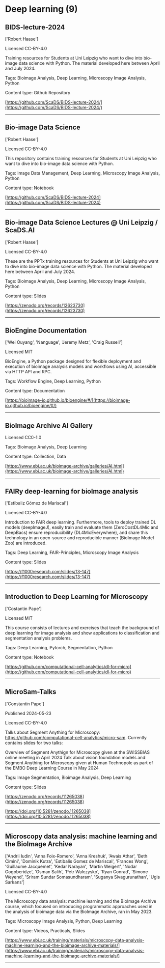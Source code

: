 # Deep learning (9)
## BIDS-lecture-2024

['Robert Haase']

Licensed CC-BY-4.0



Training resources for Students at Uni Leipzig who want to dive into bio-image data science with Python. The material developed here between April and July 2024.

Tags: Bioimage Analysis, Deep Learning, Microscopy Image Analysis, Python

Content type: Github Repository

[https://github.com/ScaDS/BIDS-lecture-2024/](https://github.com/ScaDS/BIDS-lecture-2024/)


---

## Bio-image Data Science

['Robert Haase']

Licensed CC-BY-4.0



This repository contains training resources for Students at Uni Leipzig who want to dive into bio-image data science with Python.

Tags: Image Data Management, Deep Learning, Microscopy Image Analysis, Python

Content type: Notebook

[https://github.com/ScaDS/BIDS-lecture-2024](https://github.com/ScaDS/BIDS-lecture-2024)


---

## Bio-image Data Science Lectures @ Uni Leipzig / ScaDS.AI

['Robert Haase']

Licensed CC-BY-4.0



These are the PPTx training resources for Students at Uni Leipzig who want to dive into bio-image data science with Python. The material developed here between April and July 2024.

Tags: Bioimage Analysis, Deep Learning, Microscopy Image Analysis, Python

Content type: Slides

[https://zenodo.org/records/12623730](https://zenodo.org/records/12623730)


---

## BioEngine Documentation

['Wei Ouyang', 'Nanguage', 'Jeremy Metz', 'Craig Russell']

Licensed MIT



BioEngine, a Python package designed for flexible deployment and execution of bioimage analysis models and workflows using AI, accessible via HTTP API and RPC.

Tags: Workflow Engine, Deep Learning, Python

Content type: Documentation

[https://bioimage-io.github.io/bioengine/#/](https://bioimage-io.github.io/bioengine/#/)


---

## BioImage Archive AI Gallery

Licensed CC0-1.0



Tags: Bioimage Analysis, Deep Learning

Content type: Collection, Data

[https://www.ebi.ac.uk/bioimage-archive/galleries/AI.html](https://www.ebi.ac.uk/bioimage-archive/galleries/AI.html)


---

## FAIRy deep-learning for bioImage analysis

['Estibaliz Gómez de Mariscal']

Licensed CC-BY-4.0



Introduction to FAIR deep learning. Furthermore, tools to deploy trained DL models (deepImageJ), easily train and evaluate them (ZeroCostDL4Mic and DeepBacs) ensure reproducibility (DL4MicEverywhere), and share this technology in an open-source and reproducible manner (BioImage Model Zoo) are introduced.

Tags: Deep Learning, FAIR-Principles, Microscopy Image Analysis

Content type: Slides

[https://f1000research.com/slides/13-147](https://f1000research.com/slides/13-147)


---

## Introduction to Deep Learning for Microscopy

['Costantin Pape']

Licensed MIT



This course consists of lectures and exercises that teach the background of deep learning for image analysis and show applications to classification and segmentation analysis problems.

Tags: Deep Learning, Pytorch, Segmentation, Python

Content type: Notebook

[https://github.com/computational-cell-analytics/dl-for-micro](https://github.com/computational-cell-analytics/dl-for-micro)


---

## MicroSam-Talks

['Constantin Pape']

Published 2024-05-23

Licensed CC-BY-4.0



Talks about Segment Anything for Microscopy: https://github.com/computational-cell-analytics/micro-sam.
Currently contains slides for two talks:

Overview of Segment Anythign for Microscopy given at the SWISSBIAS online meeting in April 2024
Talk about vision foundation models and Segment Anything for Microscopy given at Human Technopole as part of the EMBO Deep Learning Course in May 2024


Tags: Image Segmentation, Bioimage Analysis, Deep Learning

Content type: Slides

[https://zenodo.org/records/11265038](https://zenodo.org/records/11265038)

[https://doi.org/10.5281/zenodo.11265038](https://doi.org/10.5281/zenodo.11265038)


---

## Microscopy data analysis: machine learning and the BioImage Archive

['Andrii Iudin', 'Anna Foix-Romero', 'Anna Kreshuk', 'Awais Athar', 'Beth Cimini', 'Dominik Kutra', 'Estibalis Gomez de Mariscal', 'Frances Wong', 'Guillaume Jacquemet', 'Kedar Narayan', 'Martin Weigert', 'Nodar Gogoberidze', 'Osman Salih', 'Petr Walczysko', 'Ryan Conrad', 'Simone Weyend', 'Sriram Sundar Somasundharam', 'Suganya Sivagurunathan', 'Ugis Sarkans']

Licensed CC-BY-4.0



The Microscopy data analysis: machine learning and the BioImage Archive course, which focused on introducing programmatic approaches used in the analysis of bioimage data via the BioImage Archive, ran in May 2023.

Tags: Microscopy Image Analysis, Python, Deep Learning

Content type: Videos, Practicals, Slides

[https://www.ebi.ac.uk/training/materials/microscopy-data-analysis-machine-learning-and-the-bioimage-archive-materials/](https://www.ebi.ac.uk/training/materials/microscopy-data-analysis-machine-learning-and-the-bioimage-archive-materials/)


---

